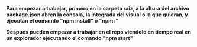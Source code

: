 **Para empezar a trabajar, primero en la carpeta raiz, a la altura del archivo package.json abren la consola, la integrada del visual o la que quieran, y ejecutan el comando "npm install" o "npm i"**

**Despues pueden empezar a trabajar en el repo viendolo en tiempo real en un explorador ejecutando el comando "npm start"**

